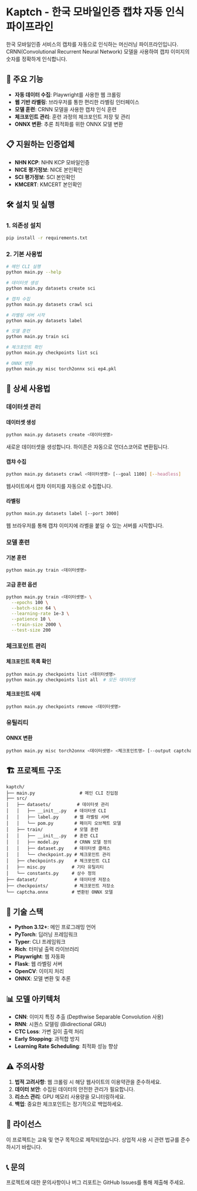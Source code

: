 # Kaptch - 한국 모바일인증 캡챠 자동 인식 파이프라인

한국 모바일인증 서비스의 캡챠를 자동으로 인식하는 머신러닝 파이프라인입니다. CRNN(Convolutional Recurrent Neural Network) 모델을 사용하여 캡챠 이미지의 숫자를 정확하게 인식합니다.

## 🚀 주요 기능

- **자동 데이터 수집**: Playwright를 사용한 웹 크롤링
- **웹 기반 라벨링**: 브라우저를 통한 편리한 라벨링 인터페이스
- **모델 훈련**: CRNN 모델을 사용한 캡챠 인식 훈련
- **체크포인트 관리**: 훈련 과정의 체크포인트 저장 및 관리
- **ONNX 변환**: 추론 최적화를 위한 ONNX 모델 변환

## 📋 지원하는 인증업체

- **NHN KCP**: NHN KCP 모바일인증
- **NICE 평가정보**: NICE 본인확인
- **SCI 평가정보**: SCI 본인확인
- **KMCERT**: KMCERT 본인확인

## 🛠️ 설치 및 실행

### 1. 의존성 설치
```bash
pip install -r requirements.txt
```

### 2. 기본 사용법
```bash
# 메인 CLI 실행
python main.py --help

# 데이터셋 생성
python main.py datasets create sci

# 캡챠 수집
python main.py datasets crawl sci

# 라벨링 서버 시작
python main.py datasets label

# 모델 훈련
python main.py train sci

# 체크포인트 확인
python main.py checkpoints list sci

# ONNX 변환
python main.py misc torch2onnx sci ep4.pkl
```

## 📖 상세 사용법

### 데이터셋 관리

#### 데이터셋 생성
```bash
python main.py datasets create <데이터셋명>
```
새로운 데이터셋을 생성합니다. 하이픈은 자동으로 언더스코어로 변환됩니다.

#### 캡챠 수집
```bash
python main.py datasets crawl <데이터셋명> [--goal 1100] [--headless]
```
웹사이트에서 캡챠 이미지를 자동으로 수집합니다.

#### 라벨링
```bash
python main.py datasets label [--port 3000]
```
웹 브라우저를 통해 캡챠 이미지에 라벨을 붙일 수 있는 서버를 시작합니다.

### 모델 훈련

#### 기본 훈련
```bash
python main.py train <데이터셋명>
```

#### 고급 훈련 옵션
```bash
python main.py train <데이터셋명> \
  --epochs 100 \
  --batch-size 64 \
  --learning-rate 1e-3 \
  --patience 10 \
  --train-size 2000 \
  --test-size 200
```

### 체크포인트 관리

#### 체크포인트 목록 확인
```bash
python main.py checkpoints list <데이터셋명>
python main.py checkpoints list all  # 모든 데이터셋
```

#### 체크포인트 삭제
```bash
python main.py checkpoints remove <데이터셋명>
```

### 유틸리티

#### ONNX 변환
```bash
python main.py misc torch2onnx <데이터셋명> <체크포인트명> [--output captcha.onnx]
```

## 🏗️ 프로젝트 구조

```
kaptch/
├── main.py                 # 메인 CLI 진입점
├── src/
│   ├── datasets/          # 데이터셋 관리
│   │   ├── __init__.py   # 데이터셋 CLI
│   │   ├── label.py      # 웹 라벨링 서버
│   │   └── pom.py        # 페이지 오브젝트 모델
│   ├── train/            # 모델 훈련
│   │   ├── __init__.py   # 훈련 CLI
│   │   ├── model.py      # CRNN 모델 정의
│   │   ├── dataset.py    # 데이터셋 클래스
│   │   └── checkpoint.py # 체크포인트 관리
│   ├── checkpoints.py    # 체크포인트 CLI
│   ├── misc.py          # 기타 유틸리티
│   └── constants.py     # 상수 정의
├── dataset/              # 데이터셋 저장소
├── checkpoints/          # 체크포인트 저장소
└── captcha.onnx         # 변환된 ONNX 모델
```

## 🔧 기술 스택

- **Python 3.12+**: 메인 프로그래밍 언어
- **PyTorch**: 딥러닝 프레임워크
- **Typer**: CLI 프레임워크
- **Rich**: 터미널 출력 라이브러리
- **Playwright**: 웹 자동화
- **Flask**: 웹 라벨링 서버
- **OpenCV**: 이미지 처리
- **ONNX**: 모델 변환 및 추론

## 📊 모델 아키텍처

- **CNN**: 이미지 특징 추출 (Depthwise Separable Convolution 사용)
- **RNN**: 시퀀스 모델링 (Bidirectional GRU)
- **CTC Loss**: 가변 길이 출력 처리
- **Early Stopping**: 과적합 방지
- **Learning Rate Scheduling**: 최적화 성능 향상

## ⚠️ 주의사항

1. **법적 고려사항**: 웹 크롤링 시 해당 웹사이트의 이용약관을 준수하세요.
2. **데이터 보안**: 수집된 데이터의 안전한 관리가 필요합니다.
3. **리소스 관리**: GPU 메모리 사용량을 모니터링하세요.
4. **백업**: 중요한 체크포인트는 정기적으로 백업하세요.

## 📄 라이선스

이 프로젝트는 교육 및 연구 목적으로 제작되었습니다. 상업적 사용 시 관련 법규를 준수하시기 바랍니다.

## 📞 문의

프로젝트에 대한 문의사항이나 버그 리포트는 GitHub Issues를 통해 제출해 주세요.

